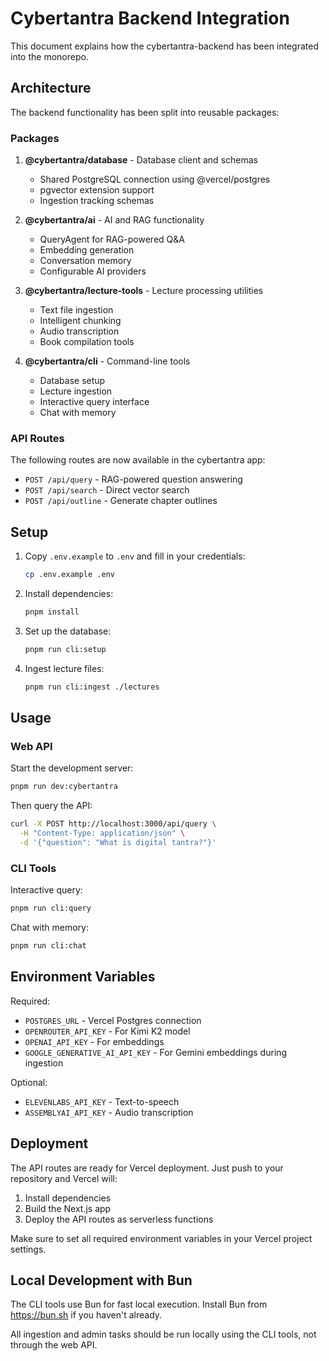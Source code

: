 # Cybertantra Backend Integration

This document explains how the cybertantra-backend has been integrated into the monorepo.

## Architecture

The backend functionality has been split into reusable packages:

### Packages

1. **@cybertantra/database** - Database client and schemas
   - Shared PostgreSQL connection using @vercel/postgres
   - pgvector extension support
   - Ingestion tracking schemas

2. **@cybertantra/ai** - AI and RAG functionality
   - QueryAgent for RAG-powered Q&A
   - Embedding generation
   - Conversation memory
   - Configurable AI providers

3. **@cybertantra/lecture-tools** - Lecture processing utilities
   - Text file ingestion
   - Intelligent chunking
   - Audio transcription
   - Book compilation tools

4. **@cybertantra/cli** - Command-line tools
   - Database setup
   - Lecture ingestion
   - Interactive query interface
   - Chat with memory

### API Routes

The following routes are now available in the cybertantra app:

- `POST /api/query` - RAG-powered question answering
- `POST /api/search` - Direct vector search
- `POST /api/outline` - Generate chapter outlines

## Setup

1. Copy `.env.example` to `.env` and fill in your credentials:
   ```bash
   cp .env.example .env
   ```

2. Install dependencies:
   ```bash
   pnpm install
   ```

3. Set up the database:
   ```bash
   pnpm run cli:setup
   ```

4. Ingest lecture files:
   ```bash
   pnpm run cli:ingest ./lectures
   ```

## Usage

### Web API

Start the development server:
```bash
pnpm run dev:cybertantra
```

Then query the API:
```bash
curl -X POST http://localhost:3000/api/query \
  -H "Content-Type: application/json" \
  -d '{"question": "What is digital tantra?"}'
```

### CLI Tools

Interactive query:
```bash
pnpm run cli:query
```

Chat with memory:
```bash
pnpm run cli:chat
```

## Environment Variables

Required:
- `POSTGRES_URL` - Vercel Postgres connection
- `OPENROUTER_API_KEY` - For Kimi K2 model
- `OPENAI_API_KEY` - For embeddings
- `GOOGLE_GENERATIVE_AI_API_KEY` - For Gemini embeddings during ingestion

Optional:
- `ELEVENLABS_API_KEY` - Text-to-speech
- `ASSEMBLYAI_API_KEY` - Audio transcription

## Deployment

The API routes are ready for Vercel deployment. Just push to your repository and Vercel will:

1. Install dependencies
2. Build the Next.js app
3. Deploy the API routes as serverless functions

Make sure to set all required environment variables in your Vercel project settings.

## Local Development with Bun

The CLI tools use Bun for fast local execution. Install Bun from https://bun.sh if you haven't already.

All ingestion and admin tasks should be run locally using the CLI tools, not through the web API.